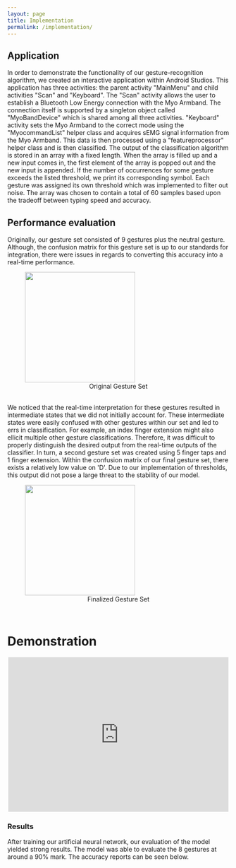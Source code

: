```yaml
---
layout: page
title: Implementation
permalink: /implementation/
---
```


<html>
  <body>
    <h2>Application</h2>
        <p>In order to demonstrate the functionality of our gesture-recognition algorithm, we created an interactive application within Android Studios. This application has three activities: the parent activity "MainMenu" and child activities "Scan" and "Keyboard". The "Scan" activity allows the user to establish a Bluetooth Low Energy connection with the Myo Armband. The connection itself is supported by a singleton object called "MyoBandDevice" which is shared among all three activities. "Keyboard" activity sets the Myo Armband to the correct mode using the "MyocommandList" helper class and acquires sEMG signal information from the Myo Armband. This data is then processed using a "featureprocessor" helper class and is then classified. The output of the classification algorithm is stored in an array with a fixed length. When the array is filled up and a new input comes in, the first element of the array is popped out and the new input is appended. If the number of occurrences for some gesture exceeds the listed threshold, we print its corresponding symbol.  Each gesture was assigned its own threshold which was implemented to filter out noise. The array was chosen to contain a total of 60 samples based upon the tradeoff between typing speed and accuracy.</p>
    <h2>Performance evaluation</h2>    
    <p>Originally, our gesture set consisted of 9 gestures plus the neutral gesture. Although, the confusion matrix for this gesture set is up to our standards for integration, there were issues in regards to converting this accuracy into a real-time performance.<br> 
       <figure>
          <img id = "center" width="800" height="481" src="https://lh5.googleusercontent.com/Cn9PHvngl_Lu8kcibi3kCmw7eWgdb-qgsr2dqK4lcW4CyqGLhXD4zRyMw2gvuQvb6Ijui7arXoQZOWZCqygA_mnKX4PI0Eho9FwkB8JGpkNKGclFBvoxWLJGGNtYVmEhZ6dxcZiyhUc" style="width:250px;height:auto">
          <center><figcaption>Original Gesture Set</figcaption></center>
        </figure><br>
      We noticed that the real-time interpretation for these gestures resulted in intermediate states that we did not initially account for. These intermediate states were easily confused with other gestures within our set and led to errs in classification. For example, an index finger extension might also ellicit multiple other gesture classifications. Therefore, it was difficult to properly distinguish the desired output from the real-time outputs of the classifier. In turn, a second gesture set was created using 5 finger taps and 1 finger extension. Within the confusion matrix of our final gesture set, there exists a relatively low value on 'D'. Due to our implementation of thresholds, this output did not pose a large threat to the stability of our model.<br>
      <figure>
          <img id = "center" width="800" height="481" src="https://scontent-lax3-1.xx.fbcdn.net/v/t1.15752-9/78785143_589167731857011_8276901187735781376_n.png?_nc_cat=105&_nc_ohc=HiyZDPvNN-gAQnKWT74IHK2T4ldSpnW186Xf8-n06bTB_q5I7FBIli07w&_nc_ht=scontent-lax3-1.xx&oh=3437efd26fd264f97e5b4b19dbb017a5&oe=5E829C70" style="width:250px;height:auto">
          <center><figcaption>Finalized Gesture Set</figcaption></center>
        </figure><br>
    </p>
    <h1>Demonstration</h1>
      <center><iframe width="500" height="350" src="https://www.youtube.com/embed/cRu21NTDe1Y" frameborder="0" allow="accelerometer; autoplay; encrypted-media; gyroscope; picture-in-picture" allowfullscreen></iframe></center>
    <h3>Results</h3>
    <p>After training our artificial neural network, our evaluation of the model yielded strong results. The model was able to evaluate the 8 gestures at around a 90% mark. The accuracy reports can be seen below.</p>
  </body></html>
